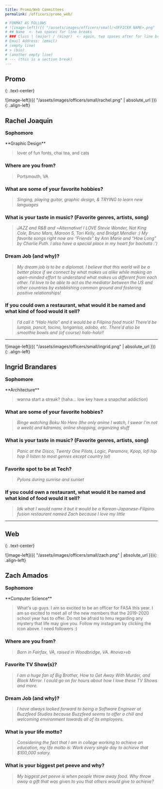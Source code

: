 ```yaml
---
title: Promo/Web Committees
permalink: /officers/promo_web/

# FORMAT AS FOLLOWS
# ![image-left]({{ "/assets/images/officers/small/<OFFICER NAME>.png" | absolute_url }}){: .align-left}
# ## Name  <- two spaces for line breaks
# ### Class | (major) / (minor)  <- again, two spaces after for line breaks
# Email Address: (email)
# (empty line)
# > (bio)
# (another empty line)
# --- (this is a section break)
---
```


## Promo
{: .text-center}

![image-left]({{ "/assets/images/officers/small/rachel.png" | absolute_url }}){: .align-left}
## Rachel Joaquin
<p style="margin-bottom: 0.45em; padding: 0"><a href="https://www.instagram.com/rachelgj22/" style="margin: 0; padding: 0"><i class="fa fa-2x fa-fw fa-instagram" style="color: #494e48"></i></a>
<a href="mailto:rachelgj22@vt.edu" style="margin: 0; padding: 0"><i class="fa fa-2x fa-fw fa-envelope" style="color: #494e48"></i></a></p>
<h3 style="margin-top: 0">Sophomore</h3>
**Graphic Design**

> lover of fun fonts, chai tea, and cats

### **Where are you from?**
> Portsmouth, VA

### **What are some of your favorite hobbies?**

> *Singing, playing guitar, graphic design, & TRYING to learn new languages*

### **What is your taste in music? (Favorite genres, artists, song)**

> *JAZZ and R&B and ~Alternative! I LOVE Stevie Wonder, Nat King Cole, Bruno Mars, Maroon 5, Tori Kelly, and Bridgit Mendler :) My favorite songs right now are “Friends” by Ann Marie and “How Long” by Charlie Puth. I also have a special place in my heart for bachata :’)*

### **Dream Job (and why)?**

> *My dream job is to be a diplomat. I believe that this world will be a better place if we connect by what makes us alike while making an open-minded effort to understand what makes us different from each other. I’d love to be able to act as the mediator between the US and other countries by establishing common ground and fostering positive relationships!*

### **If you could own a restaurant, what would it be named and what kind of food would it sell?**

> *I’d call it “Halo Hello” and it would be a Filipino food truck! There’d be  lumpia, pancit, tocino, longanisa, adobo, etc. There’d also be smoothie bowls and (of course) halo-halo!!*

---

![image-left]({{ "/assets/images/officers/small/ingrid.png" | absolute_url }}){: .align-left}
## Ingrid Brandares
<p style="margin-bottom: 0.45em; padding: 0"><a href="https://twitter.com/nortezx" style="color: #494e48"><i class="fa fa-2x fa-fw fa-twitter"></i></a>
<a href="https://www.instagram.com/nortezc/" style="margin: 0; padding: 0"><i class="fa fa-2x fa-fw fa-instagram" style="color: #494e48"></i></a>
<a href="mailto:ijbrand@vt.edu" style="margin: 0; padding: 0"><i class="fa fa-2x fa-fw fa-envelope" style="color: #494e48"></i></a></p>
<h3 style="margin-top: 0">Sophomore</h3>
**Architecture**

> wanna start a streak? (haha... low key have a snapchat addiction)

### **What are some of your favorite hobbies?**

> *Binge watching Boku No Hero (the only anime I watch, I swear I'm not a weeb) and kdramas, online shopping, organizing stuff*

### **What is your taste in music? (Favorite genres, artists, song)**

> *Panic at the Disco, Twenty One Pilots, Logic, Paramore, Kpop, lofi hip hop (I listen to most genres except country lol)*

### **Favorite spot to be at Tech?**

> *Pylons during sunrise and sunset*

### **If you could own a restaurant, what would it be named and what kind of food would it sell?**

> *Idk what I would name it but it would be a Korean-Japanese-Filipino fusion  restaurant named Zach because I love my little*

---

## Web
{: .text-center}

![image-left]({{ "/assets/images/officers/small/zach.png" | absolute_url }}){: .align-left}
## Zach Amados
<a href="https://www.instagram.com/i_z_a_c_h_/" style="margin: 0; padding: 0"><i class="fa fa-2x fa-fw fa-instagram" style="color: #494e48"></i></a>
<a href="mailto:azach99@vt.edu" style="margin: 0; padding: 0"><i class="fa fa-2x fa-fw fa-envelope" style="color: #494e48"></i></a>
<h3 style="margin-top: 0">Sophomore</h3>
**Computer Science**

>  What's up guys. I am so excited to be an officer for FASA this year. I am so excited to meet all of the new members that the 2019-2020 school year has to offer. Do not be afraid to hmu regarding any mystery that life may give you. Follow my instagram by clicking the icon above. I need followers :)

### **Where are you from?**
> *Born in Fairfax, VA, raised in Woodbridge, VA. #nova>vb*

### **Favorite TV Show(s)?**

> *I am a huge fan of Big Brother, How to Get Away With Murder, and Black Mirror. I could go on for hours about how I love these TV Shows and more.*

### **Dream Job (and why)?**

> *I have always looked forward to being a Software Engineer at Buzzfeed Studios because Buzzfeed seems to offer a chill and welcoming environment towards all of its employees.*

### **What is your life motto?**

> *Considering the fact that I am in college working to achieve an education, my life motto is: Work every single day to achieve that $100,000 salary.*

### **What is your biggest pet peeve and why?**

> *My biggest pet peeve is when people throw away food. Why throw away a gift that was given to you that others would give to achieve?*
